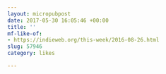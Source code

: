 ```yaml
---
layout: micropubpost
date: 2017-05-30 16:05:46 +00:00
title: ''
mf-like-of:
- https://indieweb.org/this-week/2016-08-26.html
slug: 57946
category: likes

---
```

